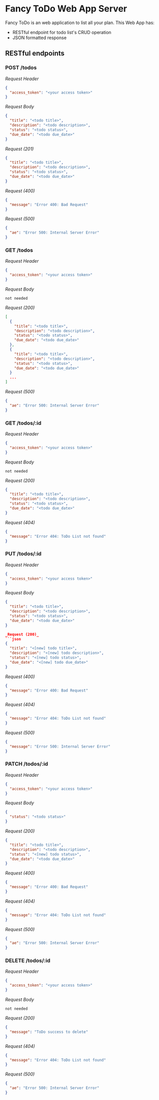 # Fancy ToDo Web App Server
Fancy ToDo is an web application to list all your plan. This Web App has:
 - RESTful endpoint for todo list's CRUD operation
 - JSON formatted response

## RESTful endpoints
### POST /todos

_Request Header_
```json
{
  "access_token": "<your access token>"
}
```

_Request Body_
```json
{
  "title": "<todo title>",
  "description": "<todo description>",
  "status": "<todo status>",
  "due_date": "<todo due_date>"
}
```

_Request (201)_
```json
{
  "title": "<todo title>",
  "description": "<todo description>",
  "status": "<todo status>",
  "due_date": "<todo due_date>"
}
```

_Request (400)_
```json
{
  "message": "Error 400: Bad Request"
}
```

_Request (500)_
```json
{
  "ae": "Error 500: Internal Server Error"
}
```

### GET /todos

_Request Header_
```json
{
  "access_token": "<your access token>"
}
```

_Request Body_
```
not needed
```

_Request (200)_
```json
[
  {
    "title": "<todo title>",
    "description": "<todo description>",
    "status": "<todo status>",
    "due_date": "<todo due_date>"
  },
  {
    "title": "<todo title>",
    "description": "<todo description>",
    "status": "<todo status>",
    "due_date": "<todo due_date>"
  }
  ...
]
```

_Request (500)_
```json
{
  "ae": "Error 500: Internal Server Error"
}
```

### GET /todos/:id

_Request Header_
```json
{
  "access_token": "<your access token>"
}
```

_Request Body_
```
not needed
```

_Request (200)_
```json
{
  "title": "<todo title>",
  "description": "<todo description>",
  "status": "<todo status>",
  "due_date": "<todo due_date>"
}
```

_Request (404)_
```json
{
  "message": "Error 404: ToDo List not found"
}
```

### PUT /todos/:id

_Request Header_
```json
{
  "access_token": "<your access token>"
}
```

_Request Body_
```json
{
  "title": "<todo title>",
  "description": "<todo description>",
  "status": "<todo status>",
  "due_date": "<todo due_date>"
}

_Request (200)_
```json
{
  "title": "<[new] todo title>",
  "description": "<[new] todo description>",
  "status": "<[new] todo status>",
  "due_date": "<[new] todo due_date>"
}
```

_Request (400)_
```json
{
  "message": "Error 400: Bad Request"
}
```

_Request (404)_
```json
{
  "message": "Error 404: ToDo List not found"
}
```

_Request (500)_
```json
{
  "message": "Error 500: Internal Server Error"
}
```

### PATCH /todos/:id

_Request Header_
```json
{
  "access_token": "<your access token>"
}
```

_Request Body_
```json
{
  "status": "<todo status>"
}
```

_Request (200)_
```json
{
  "title": "<todo title>",
  "description": "<todo description>",
  "status": "<[new] todo status>",
  "due_date": "<todo due_date>"
}
```

_Request (400)_
```json
{
  "message": "Error 400: Bad Request"
}
```

_Request (404)_
```json
{
  "message": "Error 404: ToDo List not found"
}
```

_Request (500)_
```json
{
  "ae": "Error 500: Internal Server Error"
}
```

### DELETE /todos/:id

_Request Header_
```json
{
  "access_token": "<your access token>"
}
```

_Request Body_
```
not needed
```

_Request (200)_
```json
{
  "message": "ToDo success to delete"
}
```

_Request (404)_
```json
{
  "message": "Error 404: ToDo List not found"
}
```

_Request (500)_
```json
{
  "ae": "Error 500: Internal Server Error"
}
```